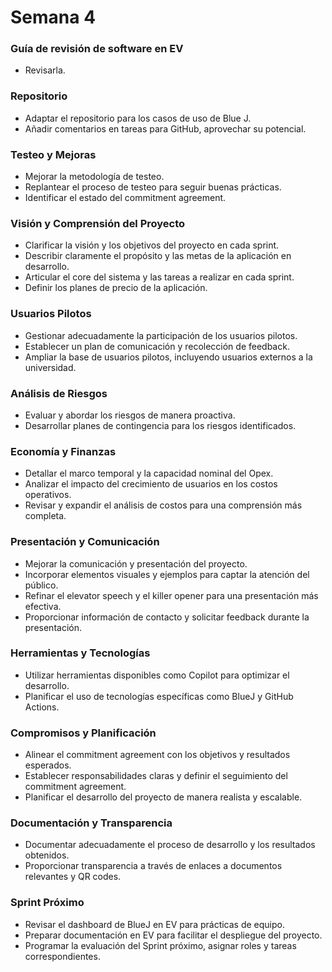# Semana 4

### Guía de revisión de software en EV
- Revisarla.

### Repositorio
- Adaptar el repositorio para los casos de uso de Blue J.
- Añadir comentarios en tareas para GitHub, aprovechar su potencial.

### Testeo y Mejoras
- Mejorar la metodología de testeo.
- Replantear el proceso de testeo para seguir buenas prácticas.
- Identificar el estado del commitment agreement.

### Visión y Comprensión del Proyecto
- Clarificar la visión y los objetivos del proyecto en cada sprint.
- Describir claramente el propósito y las metas de la aplicación en desarrollo.
- Articular el core del sistema y las tareas a realizar en cada sprint.
- Definir los planes de precio de la aplicación.

### Usuarios Pilotos
- Gestionar adecuadamente la participación de los usuarios pilotos.
- Establecer un plan de comunicación y recolección de feedback.
- Ampliar la base de usuarios pilotos, incluyendo usuarios externos a la universidad.

### Análisis de Riesgos
- Evaluar y abordar los riesgos de manera proactiva.
- Desarrollar planes de contingencia para los riesgos identificados.

### Economía y Finanzas
- Detallar el marco temporal y la capacidad nominal del Opex.
- Analizar el impacto del crecimiento de usuarios en los costos operativos.
- Revisar y expandir el análisis de costos para una comprensión más completa.

### Presentación y Comunicación
- Mejorar la comunicación y presentación del proyecto.
- Incorporar elementos visuales y ejemplos para captar la atención del público.
- Refinar el elevator speech y el killer opener para una presentación más efectiva.
- Proporcionar información de contacto y solicitar feedback durante la presentación.

### Herramientas y Tecnologías
- Utilizar herramientas disponibles como Copilot para optimizar el desarrollo.
- Planificar el uso de tecnologías específicas como BlueJ y GitHub Actions.

### Compromisos y Planificación
- Alinear el commitment agreement con los objetivos y resultados esperados.
- Establecer responsabilidades claras y definir el seguimiento del commitment agreement.
- Planificar el desarrollo del proyecto de manera realista y escalable.

### Documentación y Transparencia
- Documentar adecuadamente el proceso de desarrollo y los resultados obtenidos.
- Proporcionar transparencia a través de enlaces a documentos relevantes y QR codes.

### Sprint Próximo
- Revisar el dashboard de BlueJ en EV para prácticas de equipo.
- Preparar documentación en EV para facilitar el despliegue del proyecto.
- Programar la evaluación del Sprint próximo, asignar roles y tareas correspondientes.

